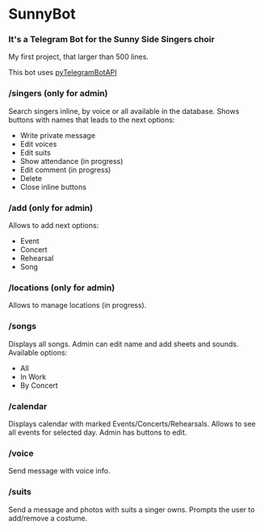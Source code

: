 # SunnyBot
### It's a Telegram Bot for the Sunny Side Singers choir

My first project, that larger than 500 lines.

This bot uses [pyTelegramBotAPI](https://github.com/eternnoir/pyTelegramBotAPI)

### /singers (only for admin)
Search singers inline, by voice or all available in the database. Shows buttons with names that leads to the next options:
- Write private message
- Edit voices
- Edit suits
- Show attendance (in progress)
- Edit comment (in progress)
- Delete
- Close inline buttons

### /add (only for admin)
Allows to add next options:
- Event
- Concert
- Rehearsal
- Song

### /locations (only for admin)
Allows to manage locations (in progress).

### /songs
Displays all songs. Admin can edit name and add sheets and sounds. Available options:
- All
- In Work
- By Concert

### /calendar
Displays calendar with marked Events/Concerts/Rehearsals. Allows to see all events for selected day. Admin has buttons to edit.

### /voice
Send message with voice info.

### /suits
Send a message and photos with suits a singer owns. Prompts the user to add/remove a costume.
